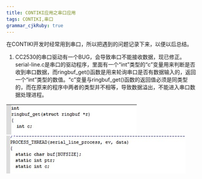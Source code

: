 ```yaml
---
title: CONTIKI应用之串口应用 
tags: CONTIKI,串口
grammar_cjkRuby: true
---
```



在CONTIKI开发时经常用到串口，所以把遇到的问题记录下来，以便以后总结。

 1. CC2530的串口驱动有一个BUG，会导致串口不能接收数据，现已修正。serial-line.c是串口的驱动程序，里面有一个“int”类型的“c”变量用来判断是否收到串口数据，而ringbuf_get()函数是用来轮询串口是否有数据输入的，返回一个“int”类型的数值。“c”变量与ringbuf_get()函数的返回值必须是同类型的，而在原来的程序中两者的类型并不相等，导致数据溢出，不能进入串口数据处理进程。

![CC2530平台串口BUG_1][1]
![CC2530平台串口BUG_2][2]


  [1]: ./images/CC2530%E5%B9%B3%E5%8F%B0%E4%B8%B2%E5%8F%A3BUG_1.jpg "CC2530平台串口BUG_1.jpg"
  [2]: ./images/CC2530%E5%B9%B3%E5%8F%B0%E4%B8%B2%E5%8F%A3BUG_2.jpg "CC2530平台串口BUG_2.jpg"